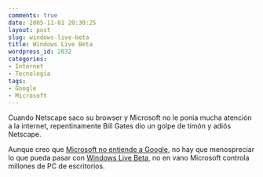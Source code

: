```yaml
---
comments: true
date: 2005-11-01 20:30:25
layout: post
slug: windows-live-beta
title: Windows Live Beta
wordpress_id: 2032
categories:
- Internet
- Tecnología
tags:
- Google
- Microsoft
---
```


Cuando Netscape saco su browser y Microsoft no le ponia mucha atención a la internet, repentinamente Bill Gates dio un golpe de timón y adiós Netscape.

Aunque creo que [Microsoft no entiende a Google](http://www.lnds.net/2005/10/el_camino_de_google.html), no hay que menospreciar lo que pueda pasar con [Windows Live Beta](http://www.live.com/), no en vano Microsoft controla millones de PC de escritorios.


